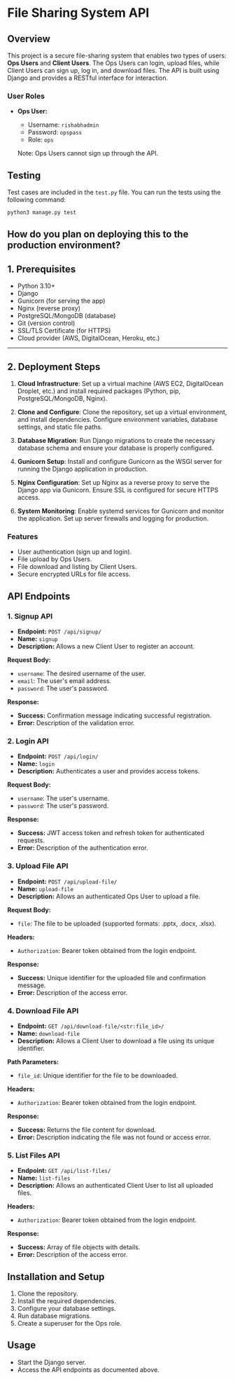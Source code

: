 # File Sharing System API

## Overview

This project is a secure file-sharing system that enables two types of users: **Ops Users** and **Client Users**. The Ops Users can login, upload files, while Client Users can sign up, log in, and download files. The API is built using Django and provides a RESTful interface for interaction.

### User Roles

- **Ops User:** 
  - Username: `rishabhadmin`
  - Password: `opspass` 
  - Role: `ops`  
  

  Note: Ops Users cannot sign up through the API.

## Testing

Test cases are included in the `test.py` file. You can run the tests using the following command:
```python
python3 manage.py test
```

## How do you plan on deploying this to the production environment?

## 1. Prerequisites
- Python 3.10+
- Django
- Gunicorn (for serving the app)
- Nginx (reverse proxy)
- PostgreSQL/MongoDB (database)
- Git (version control)
- SSL/TLS Certificate (for HTTPS)
- Cloud provider (AWS, DigitalOcean, Heroku, etc.)

---

## 2. Deployment Steps

1. **Cloud Infrastructure**: Set up a virtual machine (AWS EC2, DigitalOcean Droplet, etc.) and install required packages (Python, pip, PostgreSQL/MongoDB, Nginx).

2. **Clone and Configure**: Clone the repository, set up a virtual environment, and install dependencies. Configure environment variables, database settings, and static file paths.

3. **Database Migration**: Run Django migrations to create the necessary database schema and ensure your database is properly configured.

4. **Gunicorn Setup**: Install and configure Gunicorn as the WSGI server for running the Django application in production.

5. **Nginx Configuration**: Set up Nginx as a reverse proxy to serve the Django app via Gunicorn. Ensure SSL is configured for secure HTTPS access.

6. **System Monitoring**: Enable systemd services for Gunicorn and monitor the application. Set up server firewalls and logging for production.


### Features

- User authentication (sign up and login).
- File upload by Ops Users.
- File download and listing by Client Users.
- Secure encrypted URLs for file access.

## API Endpoints

### 1. Signup API

- **Endpoint:** `POST /api/signup/`
- **Name:** `signup`
- **Description:** Allows a new Client User to register an account.

**Request Body:**
- `username`: The desired username of the user.
- `email`: The user's email address.
- `password`: The user's password.

**Response:**
- **Success:** Confirmation message indicating successful registration.
- **Error:** Description of the validation error.

### 2. Login API

- **Endpoint:** `POST /api/login/`
- **Name:** `login`
- **Description:** Authenticates a user and provides access tokens.

**Request Body:**
- `username`: The user's username.
- `password`: The user's password.

**Response:**
- **Success:** JWT access token and refresh token for authenticated requests.
- **Error:** Description of the authentication error.

### 3. Upload File API

- **Endpoint:** `POST /api/upload-file/`
- **Name:** `upload-file`
- **Description:** Allows an authenticated Ops User to upload a file.

**Request Body:**
- `file`: The file to be uploaded (supported formats: .pptx, .docx, .xlsx).

**Headers:**
- `Authorization`: Bearer token obtained from the login endpoint.

**Response:**
- **Success:** Unique identifier for the uploaded file and confirmation message.
- **Error:** Description of the access error.

### 4. Download File API

- **Endpoint:** `GET /api/download-file/<str:file_id>/`
- **Name:** `download-file`
- **Description:** Allows a Client User to download a file using its unique identifier.

**Path Parameters:**
- `file_id`: Unique identifier for the file to be downloaded.

**Headers:**
- `Authorization`: Bearer token obtained from the login endpoint.

**Response:**
- **Success:** Returns the file content for download.
- **Error:** Description indicating the file was not found or access error.

### 5. List Files API

- **Endpoint:** `GET /api/list-files/`
- **Name:** `list-files`
- **Description:** Allows an authenticated Client User to list all uploaded files.

**Headers:**
- `Authorization`: Bearer token obtained from the login endpoint.

**Response:**
- **Success:** Array of file objects with details.
- **Error:** Description of the access error.

## Installation and Setup

1. Clone the repository.
2. Install the required dependencies.
3. Configure your database settings.
4. Run database migrations.
5. Create a superuser for the Ops role.

## Usage

- Start the Django server.
- Access the API endpoints as documented above.





